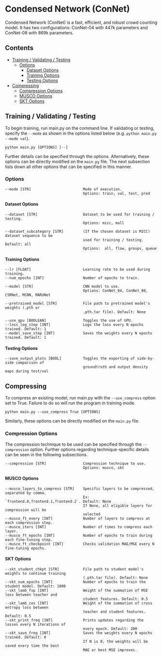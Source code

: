 
# Condensed Network (ConNet)

Condensed Network (ConNet) is a fast, efficient, and robust crowd counting model. It has two configurations: ConNet-04 with 447k parameters and ConNet-08 with 869k parameters.

## Contents

- [Training / Validating / Testing](#training--validating--testing)
    - [Options](#options)
        - [Dataset Options](#dataset-options)
        - [Training Options](#training-options)
        - [Testing Options](#testing-options)
- [Compressing](#compressing)
    - [Compression Options](#compression-options)
    - [MUSCO Options](#musco-options)
    - [SKT Options](#skt-options)

## Training / Validating / Testing

To begin training, run main.py on the command line. If validating or testing, specify the `--mode` as shown in the options listed below (e.g. `python main.py --mode val`).

```
python main.py [OPTIONS] [--]
```

Further details can be specified through the options. Alternatively, these options can be directly modified on the `main.py` file. The next subsection lists down all other options that can be specified in this manner.

### Options

    --mode [STR]                        Mode of execution.
                                        Options: train, val, test, pred

#### Dataset Options
    --dataset [STR]                     Dataset to be used for training / testing.
                                        Options: micc, mall
    
    --dataset_subcategory [STR]         (If the chosen dataset is MICC) dataset sequence to be  
                                        used for training / testing. Default: all
                                        Options:  all, flow, groups, queue

#### Training Options 
    --lr [FLOAT]                        Learning rate to be used during training.
    --num_epochs [INT]                  Number of epochs to train.

    --model [STR]                       CNN model to use.
                                        Options: ConNet_04, ConNet_08, CSRNet, MCNN, MARUNet

    --pretrained_model [STR]            File path to pretrained model's weights (.pth or 
                                        .pth.tar file). Default: None

    --use_gpu [BOOLEAN]                 Toggles the use of GPU.
    --loss_log_step [INT]               Logs the loss every N epochs trained. Default: 1
    --model_save_step [INT]             Saves the weights every N epochs trained. Default: 1

#### Testing Options 

    --save_output_plots [BOOL]          Toggles the exporting of side-by-side comparison of
                                        groundtruth and output density maps during test/val

## Compressing

To compress an existing model, run main.py with the `--use_compress` option set to True. Failure to do so will run the program in training mode.

    python main.py --use_compress True [OPTIONS]

Similarly, these options can be directly modified on the `main.py` file.

### Compression Options 

The compression technique to be used can be specified through the `--compression` option. Further options regarding technique-specific details can be seen in the following subsections.

    --compression [STR]                 Compression technique to use.
                                        Options: musco, skt 
    
#### MUSCO Options 

    --musco_layers_to_compress [STR]    Specific layers to be compressed, separated by comma.
                                        Ex: `frontend.0,frontend.1,frontend.2`. Default: None
                                        If None, all eligible layers for compression will be
                                        selected
    --musco_ft_every [INT]              Number of layers to compress at each compression step.
    --musco_iters [INT]                 Number of times to compress each layer.
    --musco_ft_epochs [INT]             Number of epochs to train during each fine-tuning step.
    --musco_ft_checkpoint [INT]         Checks validation MAE/MSE every N fine-tuning epochs.

#### SKT Options

    --skt_student_chkpt [STR]           File path to student model's weights to continue training
                                        (.pth.tar file). Default: None
    --skt_num_epochs [INT]              Number of epochs to train the student model. Default: 1000
    --skt_lamb_fsp [INT]                Weight of the summation of MSE loss between teacher and 
                                        student features. Default: 0.5
    --skt_lamb_cos [INT]                Weight of the summation of cross entropy loss between
                                        teacher and student features. Default: 0.5
    --skt_print_freq [INT]              Prints updates regarding the losses every N iterations of
                                        every epoch. Default: 200
    --skt_save_freq [INT]               Saves the weights every N epochs trained. Default: 0
                                        If N is 0, the weights will be saved every time the best
                                        MAE or best MSE improves.

